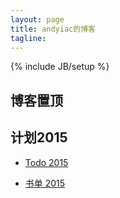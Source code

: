 ```yaml
---
layout: page
title: andyiac的博客
tagline: 
---
```

{% include JB/setup %}


## 博客置顶



## 计划2015

* [Todo 2015](http://blog.andyiac.com/2015/01/13/todo-list-2015/)

* [书单 2015](http://blog.andyiac.com/ideology/2015/02/11/book-list-2015/)
